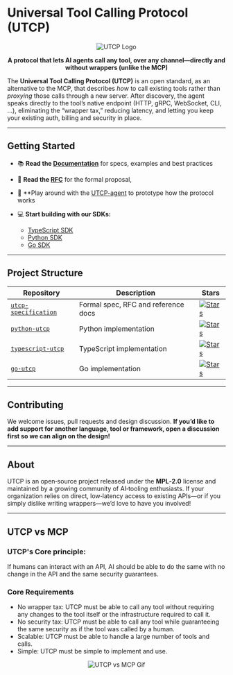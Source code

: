 # Universal Tool Calling Protocol (UTCP)

<p align="center">
  <img src="../assets/banner.png" alt="UTCP Logo" />
</p>

<p align="center">
  <strong>A protocol that lets AI agents call any tool, over any channel—directly and without wrappers (unlike the MCP)</strong>
</p>

The **Universal Tool Calling Protocol (UTCP)** is an open standard, as an alternative to the MCP, that describes *how* to call existing tools rather than *proxying* those calls through a new server. After discovery, the agent speaks directly to the tool’s native endpoint (HTTP, gRPC, WebSocket, CLI, …), eliminating the “wrapper tax,” reducing latency, and letting you keep your existing auth, billing and security in place.

---

## Getting Started

* 📚 **Read the [Documentation](https://utcp.io)** for specs, examples and best practices
* 📜 **Read the [RFC](https://github.com/universal-tool-calling-protocol/utcp-specification/blob/main/RFC.md)** for the formal proposal,
* 🤖 **Play around with the [UTCP-agent](https://github.com/universal-tool-calling-protocol/utcp-agent) to prototype how the protocol works
* 💻 **Start building with our SDKs:**

  * [TypeScript SDK](https://github.com/universal-tool-calling-protocol/typescript-utcp)
  * [Python SDK](https://github.com/universal-tool-calling-protocol/python-utcp)
  * [Go SDK](https://github.com/universal-tool-calling-protocol/go-utcp)

---

## Project Structure

| Repository                                                                                    | Description                         | Stars                                                                                                                                                                                             |
| --------------------------------------------------------------------------------------------- | ----------------------------------- | ------------------------------------------------------------------------------------------------------------------------------------------------------------------------------------------------- |
| [`utcp-specification`](https://github.com/universal-tool-calling-protocol/utcp-specification) | Formal spec, RFC and reference docs | [![Stars](https://img.shields.io/github/stars/universal-tool-calling-protocol/utcp-specification?style=social)](https://github.com/universal-tool-calling-protocol/utcp-specification/stargazers) |
| [`python-utcp`](https://github.com/universal-tool-calling-protocol/python-utcp)               | Python implementation               | [![Stars](https://img.shields.io/github/stars/universal-tool-calling-protocol/python-utcp?style=social)](https://github.com/universal-tool-calling-protocol/python-utcp/stargazers)               |
| [`typescript-utcp`](https://github.com/universal-tool-calling-protocol/typescript-utcp)       | TypeScript implementation           | [![Stars](https://img.shields.io/github/stars/universal-tool-calling-protocol/typescript-utcp?style=social)](https://github.com/universal-tool-calling-protocol/typescript-utcp/stargazers)       |
| [`go-utcp`](https://github.com/universal-tool-calling-protocol/go-utcp)               | Go implementation                   | [![Stars](https://img.shields.io/github/stars/universal-tool-calling-protocol/go-utcp?style=social)](https://github.com/universal-tool-calling-protocol/go-utcp/stargazers)               |

---

## Contributing

We welcome issues, pull requests and design discussion. **If you’d like to add support for another language, tool or framework, open a discussion first so we can align on the design!**

---

## About

UTCP is an open‑source project released under the **MPL‑2.0** license and maintained by a growing community of AI‑tooling enthusiasts. If your organization relies on direct, low‑latency access to existing APIs—or if you simply dislike writing wrappers—we’d love to have you involved!

---

## UTCP vs MCP

### UTCP's Core principle: 
If humans can interact with an API, AI should be able to do the same with no change in the API and the same security guarantees.

### Core Requirements
* No wrapper tax: UTCP must be able to call any tool without requiring any changes to the tool itself or the infrastructure required to call it.
* No security tax: UTCP must be able to call any tool while guaranteeing the same security as if the tool was called by a human.
* Scalable: UTCP must be able to handle a large number of tools and calls.
* Simple: UTCP must be simple to implement and use.

<p align="center">
  <!-- TODO: Replace with animated demo once recorded -->
  <img src="../assets/utcp-vs-mcp.gif" alt="UTCP vs MCP Gif" />
</p>
